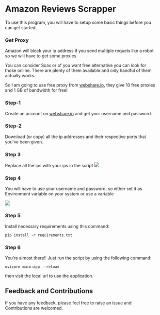 # Amazon Reviews Scrapper
To use this program, you will have to setup some basic things before you can get started.

### Get Proxy
Amazon will block your ip address if you send multiple requets like a robot so we will have to get some proxies.

You can consider Soax or of you want free alternative you can look for those online. There are plenty of them available and only handful of them actually works.

So I am going to use free proxy from [webshare.io](https://www.webshare.io/), they give 10 free proxies and 1 GB of bandwidth for free!

### Step-1 
Create an account on [webshare.io](https://www.webshare.io/) and get your username and password.

### Step-2
 Download (or copy) all the ip addresses and their respective ports that you've been given.

### Step 3 
Replace all the ips with your ips in the script 
![](https://i.postimg.cc/3NJ6zr5C/image.png)

### Step 4 
You will have to use your username and password, so either set it as Environment variable on your system or use a variable

![](https://i.postimg.cc/d35PXDWw/image.png)

### Step 5
Install necessary requirements using this command:
```shell
pip install -r requirements.txt
```
### Step 6
You're almost there!! Just run the script by using the following command:
```shell
uvicorn main:app --reload
```

then visit the local url to use the application.


## Feedback and Contributions

If you have any feedback, please feel free to raise an issue and Contributions are welcomed.

